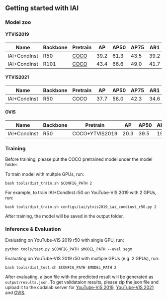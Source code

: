 ## Getting started with IAI

### Model zoo

#### YTVIS2019

|      Name    | Backbone | Pretrain | AP   | AP50 | AP75 | AR1  | AR10 | Model |
| -------------| -------- | -------- | ---- | ---- | ---- | ---- | ---- | ----- |
| IAI+CondInst |   R50    | [COCO](https://drive.google.com/file/d/15w9jpvK8I5GrHYKWI8VOnmkc_gBU7aa2/view?usp=sharing) | 39.2 | 61.3 | 43.5 | 39.2 | 46.5 | [gdrive](https://drive.google.com/file/d/1v6DJKjoiBvwO0jAR3fNTLfnpAP4ZaEh8/view?usp=sharing) |
| IAI+CondInst |   R101   | [COCO](https://drive.google.com/file/d/1Tfg__rlo9VlMQWtIHPqvHzFwASPVb3U-/view?usp=sharing) | 43.4 | 66.6 | 49.0 | 41.7 | 49.7 | [gdrive](https://drive.google.com/file/d/18tKT_b37CPaZL6AMaA5_sfOSzTnNxzsk/view?usp=sharing) |

#### YTVIS2021

|      Name    | Backbone | Pretrain | AP   | AP50 | AP75 | AR1  | AR10 | Model |
| -------------| -------- | -------- | ---- | ---- | ---- | ---- | ---- | ----- |
| IAI+CondInst |   R50    | COCO | 37.7 | 58.0 | 42.3 | 34.6 | 45.6 | gdrive |

#### OVIS

|      Name    | Backbone | Pretrain | AP   | AP50 | AP75 | AR1  | AR10 | Model |
| -------------| -------- | -------- | ---- | ---- | ---- | ---- | ---- | ----- |
| IAI+CondInst |   R50    | COCO+YTVIS2019 | 20.3 | 39.5 | 19.0 | 11.9 | 26.2 | gdrive |


### Training

Before training, please put the COCO pretrained model under the model folder. 

To train model with multple GPUs, run:
```
bash tools/dist_train.sh $CONFIG_PATH 2
```

For example, to train IAI+CondInst r50 on YouTube-VIS 2019 with 2 GPUs, run:

```
bash tools/dist_train.sh configs/iai/ytvis2019_iai_condinst_r50.py 2
```

After training, the model will be saved in the output folder.

### Inference & Evaluation

Evaluating on YouTube-VIS 2019 r50 with single GPU, run:

```
python tools/test.py $CONFIG_PATH $MODEL_PATH --eval segm
```

Evaluating on YouTube-VIS 2019 r50 with multiple GPUs (e.g. 2 GPUs), run:

```
bash tools/dist_test.sh $CONFIG_PATH $MODEL_PATH 2 
```

After evaluating, a json file with the predicted result will be generated as ```output/results.json```. To get validataion results, please zip the json file and upload it to the codalab server for [YouTube-VIS 2019](https://competitions.codalab.org/competitions/20128#participate-submit_results), [YouTube-VIS 2021](https://competitions.codalab.org/competitions/28988#participate-submit_results) and [OVIS](https://codalab.lisn.upsaclay.fr/competitions/4763).
